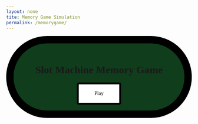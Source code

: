 ```yaml
---
layout: none
tite: Memory Game Simulation
permalink: /memorygame/
---
```


<style>
     .outer_background {
        justify-content:center;
        margin:auto;
        border:20px solid;
        border-color:black;
        border-radius:200px;
        background-color: #103d1c;
        font-family:serif;
    }

    .db_input {
        justify-content:center;
        margin:auto;
        border: 5px solid;
        border-radius: 10px;
        background-color:white;
    }

    .select_button {
        margin:auto;
        text-align:center;
        justify-content:center;
        border: 5px solid;
        border-radius:5px;
        width:120px;
        height:60px;
        background-color:white;
        font-size:14px;
        font-family:serif;
    }

</style>


<div class="outer_background">
    <br>
    <div style="text-align:center;justify-content:center">
        <h1>Slot Machine Memory Game</h1>
    </div>
    <div id="buttons" style="margin:auto;text-align:center;justify-content:center">
       <button id="play_again" class="select_button" style="display:block" onclick="gameStart()">Play</button><button id="finish_game" class="select_button" style="display:none" onclick="record()">Finish and Submit Score</button>
        <input id="username_input" class="db_input" type="text" style="display:none"><button id="submit_button" class="select_button" style="display:none">Submit</button>
    </div>
    <br>
</div>

<script>

    
</script>